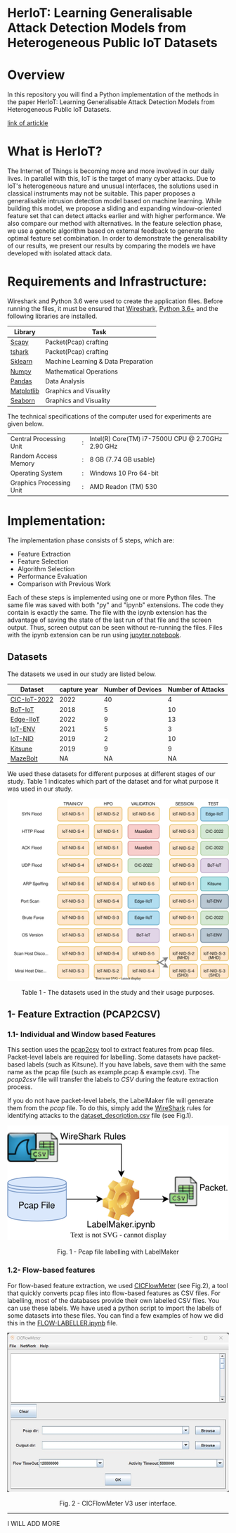 # HerIoT: Learning Generalisable Attack Detection Models from Heterogeneous Public IoT Datasets

# Overview
In this repository you will find a Python implementation of the methods in the paper HerIoT: Learning Generalisable Attack Detection Models from Heterogeneous Public IoT Datasets.

[link of artickle](https://kahramankostas.github.io/)


# What is HerIoT?

The Internet of Things is becoming more and more involved in our daily lives. In parallel with this, IoT is the target of many cyber attacks. Due to IoT's heterogeneous nature and unusual interfaces, the solutions used in classical instruments may not be suitable. This paper proposes a generalisable intrusion detection model based on machine learning. While building this model, we propose a sliding and expanding window-oriented feature set that can detect attacks earlier and with higher performance. We also compare our method with alternatives. In the feature selection phase, we use a genetic algorithm based on external feedback to generate the optimal feature set combination. In order to demonstrate the generalisability of our results, we present our results by comparing the models we have developed with isolated attack data.

# Requirements and Infrastructure: 

Wireshark and Python 3.6 were used to create the application files. Before running the files, it must be ensured that [Wireshark](https://www.wireshark.org/), [Python 3.6+](https://www.python.org/downloads/) and the following libraries are installed.

| Library | Task |
| ------ | ------ |
|[ Scapy ](https://scapy.net/)| Packet(Pcap) crafting |
|[ tshark ](https://www.wireshark.org/)| Packet(Pcap) crafting |
|[ Sklearn ](http://scikit-learn.org/stable/install.html)| Machine Learning & Data Preparation |
| [ Numpy ](http://www.numpy.org/) |Mathematical Operations|
| [ Pandas  ](https://pandas.pydata.org/pandas-docs/stable/install.html)|  Data Analysis|
| [ Matplotlib ](https://matplotlib.org/users/installing.html) |Graphics and Visuality|
| [Seaborn ](https://seaborn.pydata.org/) |Graphics and Visuality|




The technical specifications of the computer used for experiments are given below.

|  | |   |
| ------ |--|  ------ |
|Central Processing Unit|:|Intel(R) Core(TM) i7-7500U CPU @ 2.70GHz 2.90 GHz|
| Random Access Memory	|:|	8 GB (7.74 GB usable)|
| Operating System	|:|	Windows 10 Pro 64-bit |
| Graphics Processing Unit	|:|	AMD Readon (TM) 530|

# Implementation: 

The implementation phase consists of 5 steps, which are:

* Feature Extraction
* Feature Selection 
* Algorithm Selection 
* Performance Evaluation
* Comparison with Previous Work


Each of these steps is implemented using one or more Python files. The same file was saved with both "py" and "ipynb" extensions. The code they contain is exactly the same. The file with the ipynb extension has the advantage of saving the state of the last run of that file and the screen output. Thus, screen output can be seen without re-running the files. Files with the ipynb extension can be run using [jupyter notebook](http://jupyter.org/install). 

## Datasets
The datasets we used in our study are listed below.

| Dataset | capture year | Number of Devices | Number of Attacks  |
|---|---|---|---|
|[CIC-IoT-2022](https://www.unb.ca/cic/datasets/iotdataset-2022.html)| 2022|40|4|
|[BoT-IoT](https://research.unsw.edu.au/projects/bot-iot-dataset)| 2018|5|10|
|[Edge-IIoT](https://ieee-dataport.org/documents/edge-iiotset-new-comprehensive-realistic-cyber-security-dataset-iot-and-iiot-applications)| 2022|9|13|
|[IoT-ENV](https://ocslab.hksecurity.net/Datasets/iot-environment-dataset)| 2021|5|3|
|[IoT-NID](https://ocslab.hksecurity.net/Datasets/iot-network-intrusion-dataset)|2019|2|10|
|[Kitsune](https://www.kaggle.com/datasets/ymirsky/network-attack-dataset-kitsune)| 2019|9|9|
|[MazeBolt](https://kb.mazebolt.com/kbe_taxonomy/ddos-general/)|NA|NA|NA|






We used these datasets for different purposes at different stages of our study. Table 1 indicates which part of the dataset and for what purpose it was used in our study.




![Datasets](./imgs/datasets.svg)
<p style="text-align: center;">Table 1 - The datasets used in the study and their usage purposes.</p>


## 1- Feature Extraction (PCAP2CSV) 

### 1.1- Individual and Window based Features
This section uses the [pcap2csv](https://github.com/kahramankostas/HerIoT/blob/main/0001%20Feature%20Extraction%20-%20PCAP2CSV/001%20-%20Features_Extraction%20(pcap%202%20end).ipynb) tool to extract features from pcap files. Packet-level labels are required for labelling. Some datasets have packet-based labels (such as Kitsune). If you have labels, save them with the same name as the pcap file (such as example.pcap & example.csv). The *pcap2csv* file will transfer the labels to *CSV* during the feature extraction process. 

If you do not have packet-level labels, the LabelMaker file will generate them from the *pcap* file. To do this, simply add the [WireShark](https://www.wireshark.org/) rules for identifying attacks to the [dataset_description.csv](https://github.com/kahramankostas/HerIoT/blob/main/0001%20Feature%20Extraction%20-%20PCAP2CSV/dataset_description.csv) file (see Fig.1).


![Alt text](./imgs/tshark.svg)
<p style="text-align: center;">Fig. 1 - Pcap file labelling with LabelMaker</p>



### 1.2- Flow-based features

For flow-based feature extraction, we used [CICFlowMeter](https://www.unb.ca/cic/research/applications.html) (see Fig.2), a tool that quickly converts pcap files into flow-based features as CSV files. For labelling, most of the databases provide their own labelled CSV files. You can use these labels. We have used a python script to import the labels of some datasets into these files. You can find a few examples of how we did this in the [FLOW-LABELLER.ipynb](https://github.com/kahramankostas/HerIoT/blob/main/0001%20Feature%20Extraction%20-%20PCAP2CSV/000%20-%20FLOW-LABELLER.ipynb) file.


![Alt text](./imgs/cicflowmeter.jpg)
<p style="text-align: center;">Fig. 2 - CICFlowMeter V3 user interface. </p>
 


-------------------------------------------------------------------------------------------------------------------------------------------------------
I WILL ADD MORE

